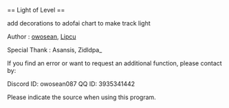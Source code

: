 == Light of Level ==

add decorations to adofai chart to make track light

Author : [owosean](https://github.com/owosean), [Lipcu](https://github.com/Lipcu-pku)

Special Thank : Asansis, Zidldpa_

If you find an error or want to request an additional function, please contact by:

Discord ID: owosean087
QQ ID: 3935341442

Please indicate the source when using this program.
